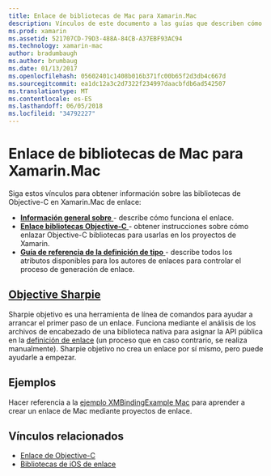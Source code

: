 ```yaml
---
title: Enlace de bibliotecas de Mac para Xamarin.Mac
description: Vínculos de este documento a las guías que describen cómo trabajar con enlaces Objective-C en una aplicación Xamarin.Mac, como objetivo Sharpie y el código de ejemplo.
ms.prod: xamarin
ms.assetid: 521707CD-79D3-488A-84CB-A37EBF93AC94
ms.technology: xamarin-mac
author: bradumbaugh
ms.author: brumbaug
ms.date: 01/13/2017
ms.openlocfilehash: 05602401c1408b016b371fc00b65f2d3db4c667d
ms.sourcegitcommit: ea1dc12a3c2d7322f234997daacbfdb6ad542507
ms.translationtype: MT
ms.contentlocale: es-ES
ms.lasthandoff: 06/05/2018
ms.locfileid: "34792227"
---
```

# <a name="binding-mac-libraries-for-xamarinmac"></a>Enlace de bibliotecas de Mac para Xamarin.Mac

Siga estos vínculos para obtener información sobre las bibliotecas de Objective-C en Xamarin.Mac de enlace:

- [**Información general sobre** ](~/cross-platform/macios/binding/overview.md) -
  describe cómo funciona el enlace.
- [**Enlace bibliotecas Objective-C** ](~/cross-platform/macios/binding/objective-c-libraries.md) -
  obtener instrucciones sobre cómo enlazar Objective-C bibliotecas para usarlas en los proyectos de Xamarin.
- [**Guía de referencia de la definición de tipo** ](~/cross-platform/macios/binding/binding-types-reference.md) -
  describe todos los atributos disponibles para los autores de enlaces para controlar el proceso de generación de enlace.

## <a name="objective-sharpiecross-platformmaciosbindingobjective-sharpieindexmd"></a>[Objective Sharpie](~/cross-platform/macios/binding/objective-sharpie/index.md)

Sharpie objetivo es una herramienta de línea de comandos para ayudar a arrancar el primer paso de un enlace.
Funciona mediante el análisis de los archivos de encabezado de una biblioteca nativa para asignar la API pública en la [definición de enlace](~/cross-platform/macios/binding/binding-types-reference.md) (un proceso que en caso contrario, se realiza manualmente). Sharpie objetivo no crea un enlace por sí mismo, pero puede ayudarle a empezar.

## <a name="examples"></a>Ejemplos

Hacer referencia a la [ejemplo XMBindingExample Mac](https://github.com/xamarin/mac-samples/tree/master/XMBindingExample) para aprender a crear un enlace de Mac mediante proyectos de enlace.

## <a name="related-links"></a>Vínculos relacionados

- [Enlace de Objective-C](~/cross-platform/macios/binding/index.md)
- [Bibliotecas de iOS de enlace](~/ios/platform/binding-objective-c/index.md)
